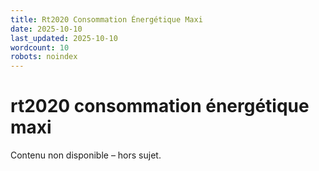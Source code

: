 ```yaml
---
title: Rt2020 Consommation Énergétique Maxi
date: 2025-10-10
last_updated: 2025-10-10
wordcount: 10
robots: noindex
---
```


# rt2020 consommation énergétique maxi

Contenu non disponible – hors sujet.